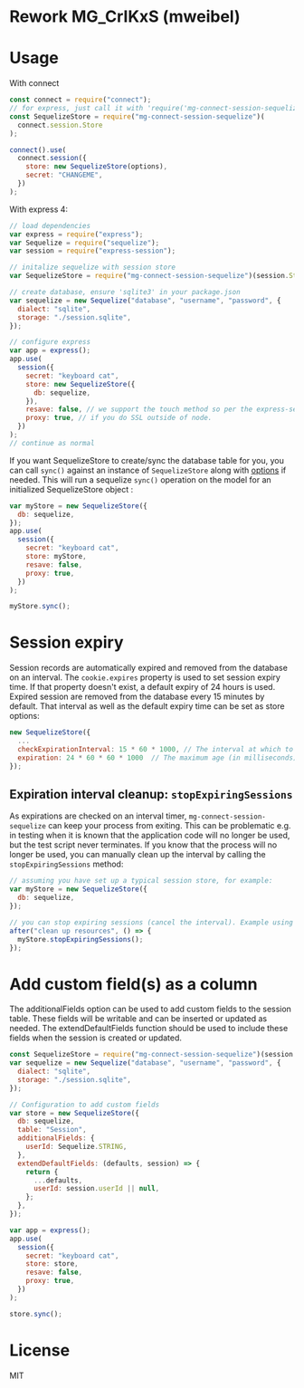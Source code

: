 # Rework MG_CrIKxS (mweibel)

# Usage

With connect

```javascript
const connect = require("connect");
// for express, just call it with 'require('mg-connect-session-sequelize')(session.Store)'
const SequelizeStore = require("mg-connect-session-sequelize")(
  connect.session.Store
);

connect().use(
  connect.session({
    store: new SequelizeStore(options),
    secret: "CHANGEME",
  })
);
```

With express 4:

```javascript
// load dependencies
var express = require("express");
var Sequelize = require("sequelize");
var session = require("express-session");

// initalize sequelize with session store
var SequelizeStore = require("mg-connect-session-sequelize")(session.Store);

// create database, ensure 'sqlite3' in your package.json
var sequelize = new Sequelize("database", "username", "password", {
  dialect: "sqlite",
  storage: "./session.sqlite",
});

// configure express
var app = express();
app.use(
  session({
    secret: "keyboard cat",
    store: new SequelizeStore({
      db: sequelize,
    }),
    resave: false, // we support the touch method so per the express-session docs this should be set to false
    proxy: true, // if you do SSL outside of node.
  })
);
// continue as normal
```
If you want SequelizeStore to create/sync the database table for you, you can call `sync()` against an instance of `SequelizeStore` along with [options](https://sequelize.org/master/class/lib/model.js~Model.html#static-method-sync) if needed. This will run a sequelize `sync()` operation on the model for an initialized SequelizeStore object :

```javascript
var myStore = new SequelizeStore({
  db: sequelize,
});
app.use(
  session({
    secret: "keyboard cat",
    store: myStore,
    resave: false,
    proxy: true,
  })
);

myStore.sync();
```

# Session expiry

Session records are automatically expired and removed from the database on an interval. The `cookie.expires` property is used to set session expiry time. If that property doesn't exist, a default expiry of 24 hours is used. Expired session are removed from the database every 15 minutes by default. That interval as well as the default expiry time can be set as store options:

```javascript
new SequelizeStore({
  ...
  checkExpirationInterval: 15 * 60 * 1000, // The interval at which to cleanup expired sessions in milliseconds.
  expiration: 24 * 60 * 60 * 1000  // The maximum age (in milliseconds) of a valid session.
});
```

## Expiration interval cleanup: `stopExpiringSessions`

As expirations are checked on an interval timer, `mg-connect-session-sequelize` can keep your process from exiting. This can be problematic e.g. in testing when it is known that the application code will no longer be used, but the test script never terminates. If you know that the process will no longer be used, you can manually clean up the interval by calling the `stopExpiringSessions` method:

```js
// assuming you have set up a typical session store, for example:
var myStore = new SequelizeStore({
  db: sequelize,
});

// you can stop expiring sessions (cancel the interval). Example using Mocha:
after("clean up resources", () => {
  myStore.stopExpiringSessions();
});
```

# Add custom field(s) as a column

The additionalFields option can be used to add custom fields to the session table. These fields will be writable and can be inserted or updated as needed. The extendDefaultFields function should be used to include these fields when the session is created or updated. 
```javascript
const SequelizeStore = require("mg-connect-session-sequelize")(session.Store);
var sequelize = new Sequelize("database", "username", "password", {
  dialect: "sqlite",
  storage: "./session.sqlite",
});

// Configuration to add custom fields
var store = new SequelizeStore({
  db: sequelize,
  table: "Session",
  additionalFields: {
    userId: Sequelize.STRING,
  },
  extendDefaultFields: (defaults, session) => {
    return {
      ...defaults,
      userId: session.userId || null,
    };
  },
});

var app = express();
app.use(
  session({
    secret: "keyboard cat",
    store: store,
    resave: false,
    proxy: true,
  })
);

store.sync();
```

# License

MIT

